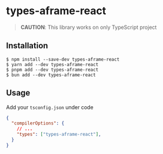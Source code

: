 # types-aframe-react

> **CAUTION**: This library works on only TypeScript project

## Installation

```console
$ npm install --save-dev types-aframe-react
$ yarn add --dev types-aframe-react
$ pnpm add --dev types-aframe-react
$ bun add --dev types-aframe-react
```

## Usage

Add your `tsconfig.json` under code

```json
{
  "compilerOptions": {
    // ...
    "types": ["types-aframe-react"],
  }
}
```
